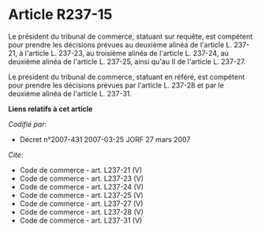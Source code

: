 # Article R237-15

Le président du tribunal de commerce, statuant sur requête, est compétent pour prendre les décisions prévues au deuxième
alinéa de l'article L. 237-21, à l'article L. 237-23, au troisième alinéa de l'article L. 237-24, au deuxième alinéa de
l'article L. 237-25, ainsi qu'au II de l'article L. 237-27. 

Le président du tribunal de commerce, statuant en référé, est compétent pour prendre les décisions prévues par l'article L.
237-28 et par le deuxième alinéa de l'article L. 237-31.

**Liens relatifs à cet article**

_Codifié par_:

  - Décret n°2007-431 2007-03-25 JORF 27 mars 2007

_Cite_:

  - Code de commerce - art. L237-21 (V)
  - Code de commerce - art. L237-23 (V)
  - Code de commerce - art. L237-24 (V)
  - Code de commerce - art. L237-25 (V)
  - Code de commerce - art. L237-27 (V)
  - Code de commerce - art. L237-28 (V)
  - Code de commerce - art. L237-31 (V)
